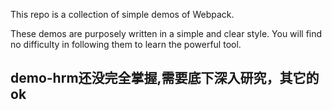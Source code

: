 This repo is a collection of simple demos of Webpack.

These demos are purposely written in a simple and clear style. You will find no difficulty in following them to learn the powerful tool.

## demo-hrm还没完全掌握,需要底下深入研究，其它的ok